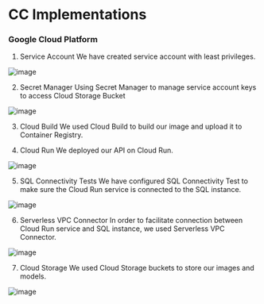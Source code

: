# CC Implementations

### Google Cloud Platform
1. Service Account
We have created service account with least privileges.

![image](https://github.com/jejevj/KukuKu/assets/72397657/de1c52b0-259e-4a96-bcc9-efdd0f5973df)

2. Secret Manager
Using Secret Manager to manage service account keys to access Cloud Storage Bucket

![image](https://github.com/jejevj/KukuKu/assets/72397657/f0da62e5-53a3-4743-9f81-fc9a8ee4cf24)

3. Cloud Build
We used Cloud Build to build our image and upload it to Container Registry.

4. Cloud Run
We deployed our API on Cloud Run.

![image](https://github.com/jejevj/KukuKu/assets/72397657/7547e3b7-e552-4ad4-b86b-f8a7070632af)

5. SQL Connectivity Tests
We have configured SQL Connectivity Test to make sure the Cloud Run service is connected to the SQL instance.

![image](https://github.com/jejevj/KukuKu/assets/72397657/38fca8c4-b4f3-431b-a056-0bce8801c9bf)

6. Serverless VPC Connector
In order to facilitate connection between Cloud Run service and SQL instance, we used Serverless VPC Connector.

![image](https://github.com/jejevj/KukuKu/assets/72397657/a85f01a9-86d9-48e5-a0d3-e260d32c14e7)

7. Cloud Storage
We used Cloud Storage buckets to store our images and models.

![image](https://github.com/jejevj/KukuKu/assets/72397657/68e6609d-f25f-49dd-89f6-5b64310ee53b)
